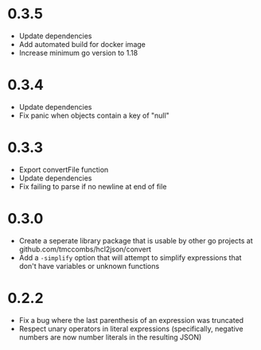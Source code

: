 # 0.3.5
- Update dependencies
- Add automated build for docker image
- Increase minimum go version to 1.18

# 0.3.4
- Update dependencies
- Fix panic when objects contain a key of "null"

# 0.3.3
- Export convertFile function
- Update dependencies
- Fix failing to parse if no newline at end of file

# 0.3.0
- Create a seperate library package that is usable by other go projects at github.com/tmccombs/hcl2json/convert
- Add a `-simplify` option that will attempt to simplify expressions that don't have variables or unknown functions


# 0.2.2

- Fix a bug where the last parenthesis of an expression was truncated
- Respect unary operators in literal expressions (specifically, negative numbers are now number literals in the resulting JSON)

